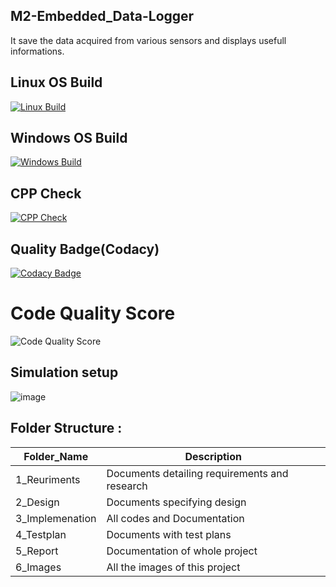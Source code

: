 ## M2-Embedded_Data-Logger
It save the data acquired from various sensors and displays usefull informations.

## Linux OS Build
[![Linux Build](https://github.com/prasantsoy/M2-Embedded_Data-Logger/actions/workflows/linux_c-cpp.yml/badge.svg)](https://github.com/prasantsoy/M2-Embedded_Data-Logger/blob/main/.github/workflows/linux_c-cpp.yml)


## Windows OS Build
[![Windows Build](https://github.com/legends07/M2-Embedded_EnergyMeter/actions/workflows/c-cpp.yml/badge.svg)](https://github.com/legends07/M2-Embedded_/blob/main/.github/workflows/c-cpp.yml)


## CPP Check
[![CPP Check](https://github.com/legends07/M2-Embedded_EnergyMeter/actions/workflows/cpp_check.yml/badge.svg)](https://github.com/legends07/M2-Embedded_/blob/main/.github/workflows/cpp_check.yml)

## Quality Badge(Codacy)
[![Codacy Badge](https://app.codacy.com/project/badge/Grade/e1205f42607a4dbbb2823dea36bbe860)](https://www.codacy.com/gh/legends07/M1_Application_Digital-Number-System/dashboard?utm_source=github.com&amp;utm_medium=referral&amp;utm_content=legends07/M1_Application_Digital-Number-System&amp;utm_campaign=Badge_Grade)

# Code Quality Score
![Code Quality Score](https://api.codiga.io/project/29897/score/svg)

## Simulation setup
![image](https://user-images.githubusercontent.com/94223490/144360872-83b7b4ba-56d0-4f32-921e-b86801e892e1.png)


## Folder Structure :

Folder_Name      |  Description
-----------------|--------------
1_Reuriments     |  Documents detailing requirements and research
2_Design         |  Documents specifying design
3_Implemenation  |  All codes and Documentation
4_Testplan       |  Documents with test plans
  5_Report       |  Documentation of whole project
6_Images         |  All the images of this project
